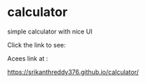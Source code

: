 # calculator


simple calculator with nice UI

Click the link to see:

Acees link at :

https://srikanthreddy376.github.io/calculator/
